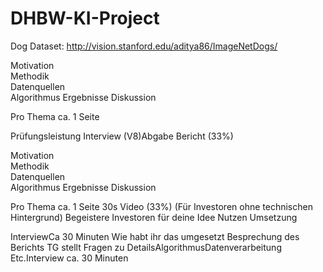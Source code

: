 # DHBW-KI-Project

Dog Dataset: http://vision.stanford.edu/aditya86/ImageNetDogs/


 Motivation  
 Methodik  
 Datenquellen  
 Algorithmus 
 Ergebnisse 
 Diskussion  
 
 Pro Thema ca. 1 Seite 


Prüfungsleistung Interview (V8)Abgabe Bericht (33%)  

Motivation  
Methodik  
Datenquellen  
Algorithmus 
Ergebnisse 
Diskussion  

Pro Thema ca. 1 Seite 30s Video (33%) (Für Investoren ohne technischen Hintergrund) Begeistere Investoren für deine Idee Nutzen  Umsetzung


InterviewCa 30 Minuten  Wie habt ihr das umgesetzt  Besprechung des Berichts  TG stellt Fragen zu DetailsAlgorithmusDatenverarbeitung Etc.Interview ca. 30 Minuten


